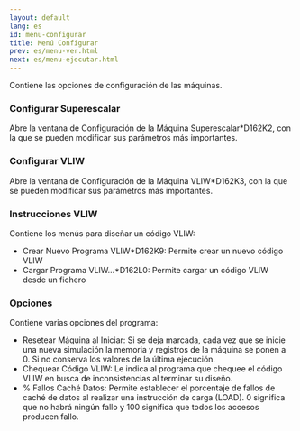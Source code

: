 ```yaml
---
layout: default
lang: es
id: menu-configurar
title: Menú Configurar
prev: es/menu-ver.html
next: es/menu-ejecutar.html
---
```


Contiene las opciones de configuración de las máquinas.


### Configurar Superescalar

Abre la ventana de Configuración de la Máquina Superescalar*D162K2, con la que se pueden modificar sus parámetros más importantes.


### Configurar VLIW

Abre la ventana de Configuración de la Máquina VLIW*D162K3, con la que se pueden modificar sus parámetros más importantes.


### Instrucciones VLIW

Contiene los menús para diseñar un código VLIW:

* Crear Nuevo Programa VLIW*D162K9: Permite crear un nuevo código VLIW
* Cargar Programa VLIW...*D162L0: Permite cargar un código VLIW desde un fichero


### Opciones

Contiene varias opciones del programa:

* Resetear Máquina al Iniciar: Si se deja marcada, cada vez que se inicie una nueva simulación la memoria y registros de la máquina se ponen a 0. Si no conserva los valores de la última ejecución.
* Chequear Código VLIW: Le indica al programa que chequee el código VLIW en busca de inconsistencias al terminar su diseño.
* % Fallos Caché Datos: Permite establecer el porcentaje de fallos de caché de datos al realizar una instrucción de carga (LOAD). 0 significa que no habrá ningún fallo y 100 significa que todos los accesos producen fallo.